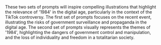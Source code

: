 These two sets of prompts will inspire compelling illustrations that highlight the relevance of '1984' in the digital age, particularly in the context of the TikTok controversy. The first set of prompts focuses on the recent event, illustrating the risks of government surveillance and propaganda in the digital age. The second set of prompts visually represents the themes of '1984', highlighting the dangers of government control and manipulation, and the loss of individuality and freedom in a totalitarian society.